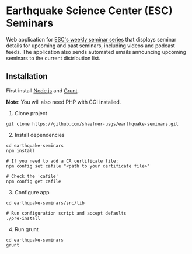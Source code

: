 Earthquake Science Center (ESC) Seminars
========================================

Web application for [ESC's weekly seminar series](https://earthquake.usgs.gov/contactus/menlo/seminars/) that displays seminar details for upcoming and past seminars, including videos and podcast feeds. The application also sends automated emails announcing upcoming seminars to the current distribution list.

## Installation

First install [Node.js](https://nodejs.org/) and [Grunt](https://gruntjs.com).

**Note**: You will also need PHP with CGI installed.

1. Clone project

```
git clone https://github.com/shaefner-usgs/earthquake-seminars.git
```

2. Install dependencies

```
cd earthquake-seminars
npm install

# If you need to add a CA certificate file:
npm config set cafile "<path to your certificate file>"

# Check the 'cafile'
npm config get cafile
```

3. Configure app

```
cd earthquake-seminars/src/lib

# Run configuration script and accept defaults
./pre-install
```

4. Run grunt

```
cd earthquake-seminars
grunt
```
